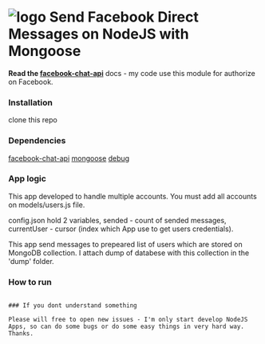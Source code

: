 # ![logo](//www.google.com.ua/url?sa=i&rct=j&q=&esrc=s&source=images&cd=&cad=rja&uact=8&ved=0ahUKEwiW2MvO4_3NAhXidpoKHRplC9MQjRwIBw&url=https%3A%2F%2Fwww.facebookbrand.com%2F&psig=AFQjCNFh_UmBgaSn4ltnjZJRemhLv8Xi-A&ust=1468957593385657) Send Facebook Direct Messages on NodeJS with Mongoose

**Read the [facebook-chat-api](https://www.npmjs.com/package/facebook-chat-api)** docs  - my code use this module for authorize on Facebook.

### Installation

clone this repo

### Dependencies

[facebook-chat-api](https://www.npmjs.com/package/facebook-chat-api)
[mongoose](http://mongoosejs.com/)
[debug](https://www.npmjs.com/package/debug)

### App logic

This app developed to handle multiple accounts. You must add all accounts on models/users.js file.

config.json hold 2 variables, sended - count of sended messages, currentUser - cursor (index which App use to get users credentials).

This app send messages to prepeared list of users which are stored on MongoDB collection. I attach dump of databese with this collection in the 'dump' folder.

### How to run

``` DEBUG=* node message.js

### If you dont understand something

Please will free to open new issues - I'm only start develop NodeJS Apps, so can do some bugs or do some easy things in very hard way. Thanks.
